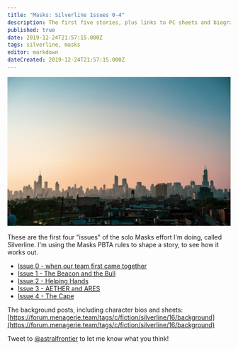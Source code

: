 ```yaml
---
title: "Masks: Silverline Issues 0-4"
description: The first five stories, plus links to PC sheets and biographies
published: true
date: 2019-12-24T21:57:15.000Z
tags: silverline, masks
editor: markdown
dateCreated: 2019-12-24T21:57:15.000Z
---
```


![Featured Image](masks-silverline-issues-0-4.jpg)

These are the first four "issues" of the solo Masks effort I'm doing, called Silverline. I'm using the Masks PBTA rules to shape a story, to see how it works out.

* [Issue 0 - when our team first came together](https://forum.menagerie.team/t/issue-0-when-our-team-first-came-together/778?u=garrett)
* [Issue 1 - The Beacon and the Bull](https://forum.menagerie.team/t/issue-1-the-beacon-and-the-bull/783)
* [Issue 2 - Helping Hands](https://forum.menagerie.team/t/issue-2-helping-hands/788)
* [Issue 3 - AETHER and ARES](https://forum.menagerie.team/t/issue-3-aether-and-ares/796)
* [Issue 4 - The Cape](https://forum.menagerie.team/t/issue-4-the-cape/798)

The background posts, including character bios and sheets: [https://forum.menagerie.team/tags/c/fiction/silverline/16/background](https://forum.menagerie.team/tags/c/fiction/silverline/16/background)

Tweet to [@astralfrontier](https://twitter.com/astralfrontier) to let me know what you think!


    